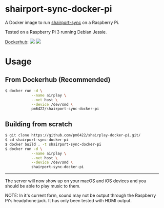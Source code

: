 # shairport-sync-docker-pi

A Docker image to run [shairport-sync](https://github.com/mikebrady/shairport-sync) on a Raspberry Pi.

Tested on a Raspberry Pi 3 running Debian Jessie.

[Dockerhub](https://hub.docker.com/r/evansalter/shairport-sync-docker-pi/): [![](https://images.microbadger.com/badges/version/evansalter/shairport-sync-docker-pi.svg)](https://microbadger.com/images/evansalter/shairport-sync-docker-pi "Get your own version badge on microbadger.com") [![](https://images.microbadger.com/badges/image/evansalter/shairport-sync-docker-pi.svg)](https://microbadger.com/images/evansalter/shairport-sync-docker-pi "Get your own image badge on microbadger.com") 

# Usage

## From Dockerhub (Recommended)

```sh
$ docker run -d \
            --name airplay \
            --net host \
            --device /dev/snd \
            pm6422/shairport-sync-docker-pi
```

## Building from scratch

```sh
$ git clone https://github.com/pm6422/shairplay-docker-pi.git/
$ cd shairport-sync-docker-pi
$ docker build . -t shairport-sync-docker-pi
$ docker run -d \
            --name airplay \
            --net host \
            --device /dev/snd \
            shairport-sync-docker-pi
```

---

The server will now show up on your macOS and iOS devices and you should be able to play music to them.

NOTE: In it's current form, sound may not be output through the Raspberry Pi's headphone jack.  It has only been tested with HDMI output.
